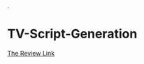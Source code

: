 .

# TV-Script-Generation


[The Review Link](https://review.udacity.com/?utm_campaign=ret_000_auto_ndxxx_submission-reviewed&utm_source=blueshift&utm_medium=email&utm_content=reviewsapp-submission-reviewed&bsft_clkid=d5047ee3-c893-4e32-9d7d-bdc6c7972f1d&bsft_uid=00de2879-837f-441d-951a-23c93505cbff&bsft_mid=3a5bff19-6159-4662-a892-eb15bf1eb89d&bsft_eid=6f154690-7543-4582-9be7-e397af208dbd&bsft_txnid=bb82bb99-ab21-4d0a-b9cb-e7684f39c9c3&bsft_mime_type=html&bsft_ek=2020-10-09T15%3A20%3A38Z&bsft_aaid=affd8710-61ff-4001-baca-1d4a7303381d#!/reviews/2543559)

